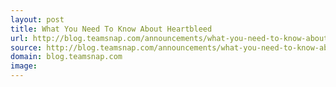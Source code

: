 ```yaml
---
layout: post
title: What You Need To Know About Heartbleed
url: http://blog.teamsnap.com/announcements/what-you-need-to-know-about-heartbleed/
source: http://blog.teamsnap.com/announcements/what-you-need-to-know-about-heartbleed/
domain: blog.teamsnap.com
image: 
---
```


